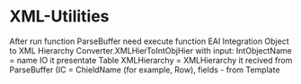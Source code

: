 # XML-Utilities
After run function ParseBuffer need execute function EAI Integration Object to XML Hierarchy Converter.XMLHierToIntObjHier with input:
IntObjectName = name IO it presentate Table
XMLHierarchy = XMLHierarchy it recived from ParseBuffer
(IC = ChieldName (for example, Row), fields - from Template 

